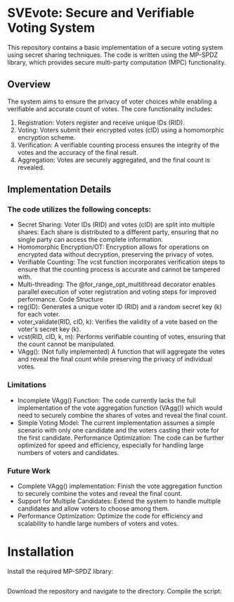 # SVEvote: Secure and Verifiable Voting System
This repository contains a basic implementation of a secure voting system using secret sharing techniques. The code is written using the MP-SPDZ library, which provides secure multi-party computation (MPC) functionality.
## Overview
The system aims to ensure the privacy of voter choices while enabling a verifiable and accurate count of votes. The core functionality includes:

1. Registration: Voters register and receive unique IDs (RID).
2. Voting: Voters submit their encrypted votes (cID) using a homomorphic encryption scheme.
3. Verification: A verifiable counting process ensures the integrity of the votes and the accuracy of the final result.
4. Aggregation: Votes are securely aggregated, and the final count is revealed.
## Implementation Details
### The code utilizes the following concepts:
- Secret Sharing: Voter IDs (RID) and votes (cID) are split into multiple shares. Each share is distributed to a different party, ensuring that no single party can access the complete information.
- Homomorphic Encryption/OT: Encryption allows for operations on encrypted data without decryption, preserving the privacy of votes.
- Verifiable Counting: The vcst function incorporates verification steps to ensure that the counting process is accurate and cannot be tampered with.
- Multi-threading: The @for_range_opt_multithread decorator enables parallel execution of voter registration and voting steps for improved performance.
Code Structure
- reg(ID): Generates a unique voter ID (RID) and a random secret key (k) for each voter.
- voter_validate(RID, cID, k): Verifies the validity of a vote based on the voter's secret key (k).
- vcst(RID, cID, k, m): Performs verifiable counting of votes, ensuring that the count cannot be manipulated.
- VAgg(): (Not fully implemented) A function that will aggregate the votes and reveal the final count while preserving the privacy of individual votes.
### Limitations
- Incomplete VAgg() Function: The code currently lacks the full implementation of the vote aggregation function (VAgg()) which would need to securely combine the shares of votes and reveal the final count.
- Simple Voting Model: The current implementation assumes a simple scenario with only one candidate and the voters casting their vote for the first candidate.
Performance Optimization: The code can be further optimized for speed and efficiency, especially for handling large numbers of voters and candidates.
### Future Work
- Complete VAgg() implementation: Finish the vote aggregation function to securely combine the votes and reveal the final count.
- Support for Multiple Candidates: Extend the system to handle multiple candidates and allow voters to choose among them.
- Performance Optimization: Optimize the code for efficiency and scalability to handle large numbers of voters and votes.
# Installation

Install the required MP-SPDZ library:
```
```
Download the repository and navigate to the directory.
Compile the script:
```
```
